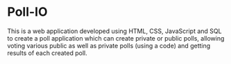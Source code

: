 # Poll-IO
This is a web application developed using HTML, CSS, JavaScript and SQL to create a poll application which can create private or public polls, allowing voting various public as well as private polls (using a code) and getting results of each created poll.
